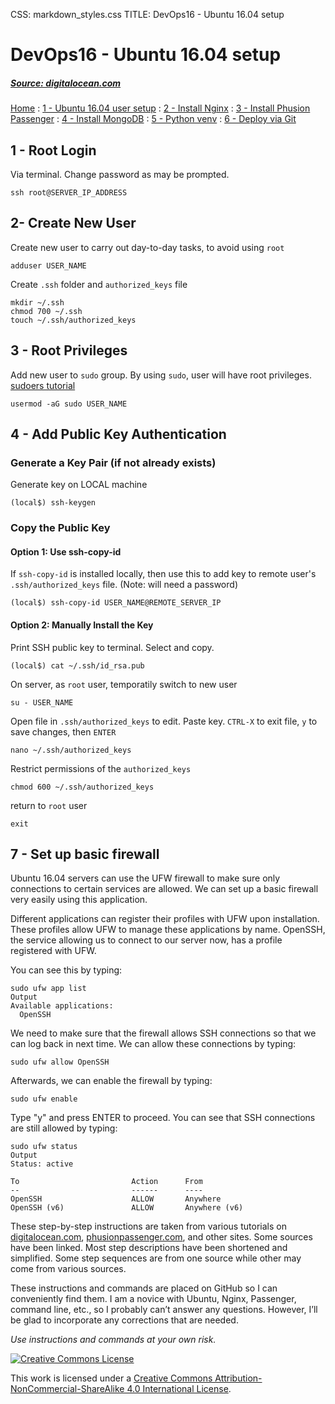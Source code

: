 CSS: markdown_styles.css
TITLE: DevOps16 - Ubuntu 16.04 setup

# DevOps16 - Ubuntu 16.04 setup

##### [Source: digitalocean.com](https://www.digitalocean.com/community/tutorials/how-to-install-nginx-on-ubuntu-16-04)


[Home](../index.html)
: [1 - Ubuntu 16.04 user setup](devops16_1_ubuntu16_setup.html)
: [2 - Install Nginx](devops16_2_install_nginx.html)
: [3 - Install Phusion Passenger](devops16_3_install_phusionpassenger.html)
: [4 - Install MongoDB](devops16_4_install_mongodb.html)
: [5 - Python venv](devops16_5_python_venv.html)
: [6 - Deploy via Git](devops16_6_deploy_flask_app_w_git.html)


## 1 - Root Login

Via terminal. Change password as may be prompted.

```
ssh root@SERVER_IP_ADDRESS
```

## 2- Create New User

Create new user to carry out day-to-day tasks, to avoid using `root`

```
adduser USER_NAME
```

Create `.ssh` folder and `authorized_keys` file

```
mkdir ~/.ssh
chmod 700 ~/.ssh
touch ~/.ssh/authorized_keys
```

## 3 - Root Privileges

Add new user to `sudo` group. By using `sudo`, user will have root privileges.<br />
[sudoers tutorial][sudoers_tutorial]

```
usermod -aG sudo USER_NAME
```

## 4 - Add Public Key Authentication

### Generate a Key Pair (if not already exists)

Generate key on LOCAL machine

```
(local$) ssh-keygen
```


### Copy the Public Key

#### Option 1: Use ssh-copy-id

If `ssh-copy-id` is installed locally, then use this to add key to remote user's `.ssh/authorized_keys` file. (Note: will need a password)

````sh_local
(local$) ssh-copy-id USER_NAME@REMOTE_SERVER_IP
````

#### Option 2: Manually Install the Key

Print SSH public key to terminal. Select and copy.

```
(local$) cat ~/.ssh/id_rsa.pub
```

On server, as `root` user, temporatily switch to new user

```
su - USER_NAME
```

Open file in `.ssh/authorized_keys` to edit.
Paste key. `CTRL-X` to exit file, `y` to save changes, then `ENTER`

```
nano ~/.ssh/authorized_keys
```

Restrict permissions of the `authorized_keys`

```
chmod 600 ~/.ssh/authorized_keys
```

return to `root` user

```
exit
```


## 7 - Set up basic firewall

Ubuntu 16.04 servers can use the UFW firewall to make sure only connections to certain services are allowed. We can set up a basic firewall very easily using this application.

Different applications can register their profiles with UFW upon installation. These profiles allow UFW to manage these applications by name. OpenSSH, the service allowing us to connect to our server now, has a profile registered with UFW.

You can see this by typing:

```
sudo ufw app list
Output
Available applications:
  OpenSSH
```

We need to make sure that the firewall allows SSH connections so that we can log back in next time. We can allow these connections by typing:

```
sudo ufw allow OpenSSH
```

Afterwards, we can enable the firewall by typing:

```
sudo ufw enable
```

Type "y" and press ENTER to proceed. You can see that SSH connections are still allowed by typing:

```
sudo ufw status
Output
Status: active

To                         Action      From
--                         ------      ----
OpenSSH                    ALLOW       Anywhere
OpenSSH (v6)               ALLOW       Anywhere (v6)
```



[sudoers_tutorial]: ](https://www.digitalocean.com/community/tutorials/how-to-edit-the-sudoers-file-on-ubuntu-and-centos)



<div class='footnotes'>
<p>These step-by-step instructions are taken from various tutorials on <a href="https://digitalocean.com">digitalocean.com</a>, <a href="https://www.phusionpassenger.com">phusionpassenger.com</a>, and other sites. Some sources have been linked. Most step descriptions have been shortened and simplified. Some step sequences are from one source while other may come from various sources.</p>
<p>These instructions and commands are placed on GitHub so I can conveniently find them. I am a novice with Ubuntu, Nginx, Passenger, command line, etc., so I probably can&#8217;t answer any questions. However, I&#8217;ll be glad to incorporate any corrections that are needed.</p>
<p><em>Use instructions and commands at your own risk.</em></p>

<div class='creative-commons'>
  <a class="creative-commons-image" href="https://creativecommons.org/licenses/by-nc-sa/4.0/">
	<img rel="license" alt="Creative Commons License" src="creativecommons.png"></a>
    <p>
		This work is licensed under a <a rel="license" href="https://creativecommons.org/licenses/by-nc-sa/4.0/">Creative Commons Attribution-NonCommercial-ShareAlike 4.0 International License</a>.
		</p>
</div>
</div>
